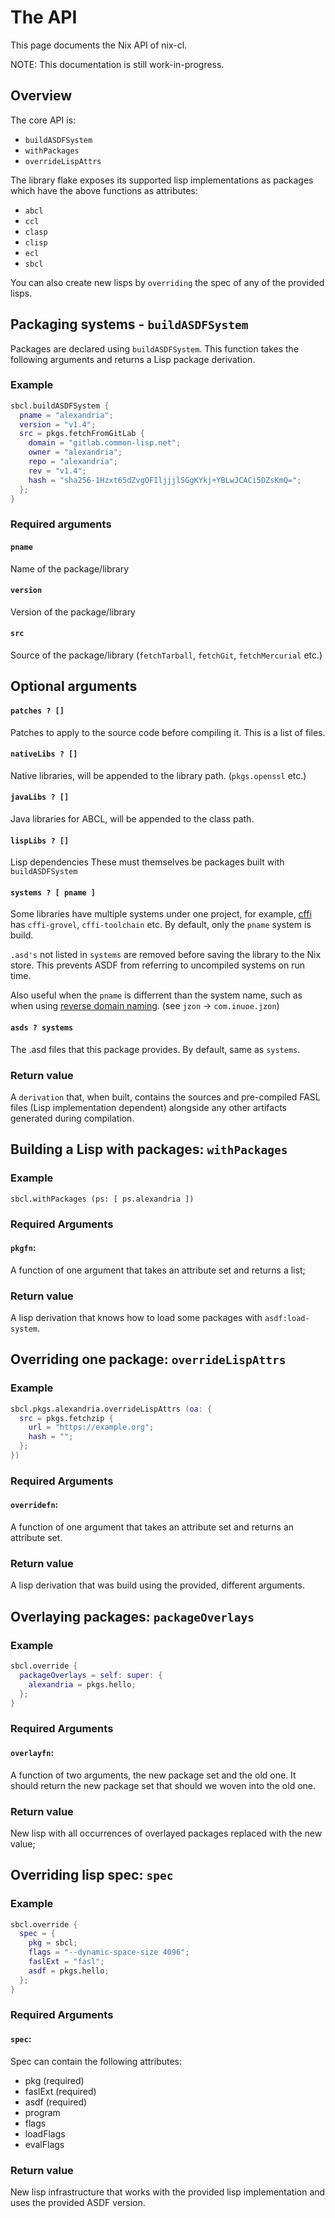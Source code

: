# The API

This page documents the Nix API of nix-cl.

NOTE: This documentation is still work-in-progress.

## Overview

The core API is:

- `buildASDFSystem`
- `withPackages`
- `overrideLispAttrs`

The library flake exposes its supported lisp implementations as packages which
have the above functions as attributes:

- `abcl`
- `ccl`
- `clasp`
- `clisp`
- `ecl`
- `sbcl`

You can also create new lisps by `overriding` the spec of any of the provided lisps.
 

## Packaging systems - `buildASDFSystem`

Packages are declared using `buildASDFSystem`. This function takes
the following arguments and returns a Lisp package derivation.

### Example

```nix
sbcl.buildASDFSystem {
  pname = "alexandria";
  version = "v1.4";
  src = pkgs.fetchFromGitLab {
    domain = "gitlab.common-lisp.net";
    owner = "alexandria";
    repo = "alexandria";
    rev = "v1.4";
    hash = "sha256-1Hzxt65dZvgOFIljjjlSGgKYkj+YBLwJCACi5DZsKmQ=";
  };
}
```


### Required arguments

#### `pname`
Name of the package/library

#### `version`
Version of the package/library

#### `src`
Source of the package/library (`fetchTarball`, `fetchGit`, `fetchMercurial` etc.)

## Optional arguments

#### `patches ? []`

Patches to apply to the source code before compiling it. This is a
list of files.

#### `nativeLibs ? []`

Native libraries, will be appended to the library
path. (`pkgs.openssl` etc.)

#### `javaLibs ? []`

Java libraries for ABCL, will be appended to the class path.

#### `lispLibs ? []`

Lisp dependencies These must themselves be packages built with
`buildASDFSystem`

#### `systems ? [ pname ]`

Some libraries have multiple systems under one project, for example,
[cffi] has `cffi-grovel`, `cffi-toolchain` etc.  By default, only the
`pname` system is build.

`.asd's` not listed in `systems` are removed before saving the library
to the Nix store. This prevents ASDF from referring to uncompiled
systems on run time.

Also useful when the `pname` is differrent than the system name, such
as when using [reverse domain naming]. (see `jzon` ->
`com.inuoe.jzon`)

[cffi]: https://cffi.common-lisp.dev/
[reverse domain naming]: https://en.wikipedia.org/wiki/Reverse_domain_name_notation

#### `asds ? systems`

The .asd files that this package provides. By default, same as
`systems`.

### Return value

A `derivation` that, when built, contains the sources and pre-compiled
FASL files (Lisp implementation dependent) alongside any other
artifacts generated during compilation.

## Building a Lisp with packages: `withPackages`

### Example

`sbcl.withPackages (ps: [ ps.alexandria ])`

### Required Arguments

#### `pkgfn`:

A function of one argument that takes an attribute set and returns a list;
    
### Return value

A lisp derivation that knows how to load some packages with `asdf:load-system`.

## Overriding one package: `overrideLispAttrs`

### Example

```nix
sbcl.pkgs.alexandria.overrideLispAttrs (oa: {
  src = pkgs.fetchzip {
    url = "https://example.org";
    hash = "";
  };
})
```

### Required Arguments

#### `overridefn`:

A function of one argument that takes an attribute set and returns an attribute
set.
    
### Return value

A lisp derivation that was build using the provided, different arguments.

## Overlaying packages: `packageOverlays`

### Example

```nix
sbcl.override { 
  packageOverlays = self: super: { 
    alexandria = pkgs.hello; 
  }; 
} 
```

### Required Arguments

#### `overlayfn`:

A function of two arguments, the new package set and the old one. It should
return the new package set that should we woven into the old one.
    
### Return value

New lisp with all occurrences of overlayed packages replaced with the new value;

## Overriding lisp spec: `spec`

### Example

```nix
sbcl.override { 
  spec = {
    pkg = sbcl; 
    flags = "--dynamic-space-size 4096"; 
    faslExt = "fasl"; 
    asdf = pkgs.hello; 
  };
} 
```

### Required Arguments

#### `spec`:

Spec can contain the following attributes:

- pkg (required)
- faslExt (required)
- asdf (required)
- program
- flags
- loadFlags
- evalFlags
    
### Return value

New lisp infrastructure that works with the provided lisp implementation and
uses the provided ASDF version.
